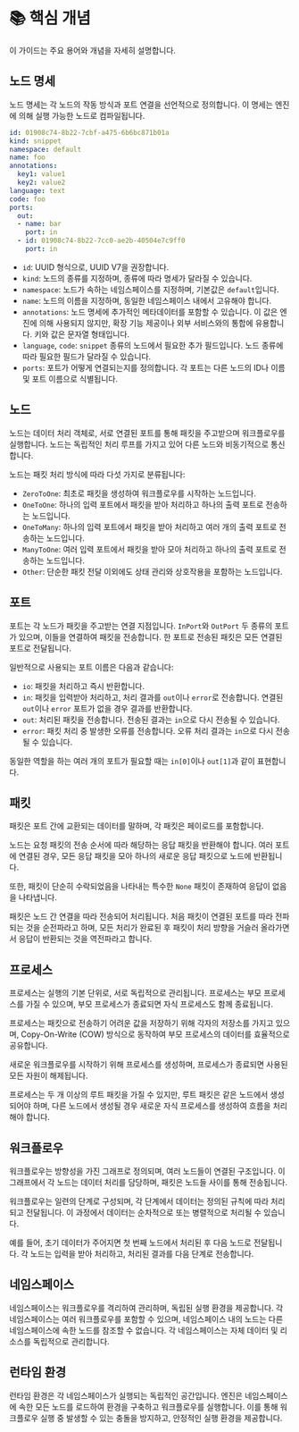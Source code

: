 # 📚 핵심 개념

이 가이드는 주요 용어와 개념을 자세히 설명합니다.

## 노드 명세

노드 명세는 각 노드의 작동 방식과 포트 연결을 선언적으로 정의합니다. 이 명세는 엔진에 의해 실행 가능한 노드로 컴파일됩니다.

```yaml
id: 01908c74-8b22-7cbf-a475-6b6bc871b01a
kind: snippet
namespace: default
name: foo
annotations:
  key1: value1
  key2: value2
language: text
code: foo
ports:
  out:
  - name: bar
    port: in
  - id: 01908c74-8b22-7cc0-ae2b-40504e7c9ff0
    port: in
```

- `id`: UUID 형식으로, UUID V7을 권장합니다.
- `kind`: 노드의 종류를 지정하며, 종류에 따라 명세가 달라질 수 있습니다.
- `namespace`: 노드가 속하는 네임스페이스를 지정하며, 기본값은 `default`입니다.
- `name`: 노드의 이름을 지정하며, 동일한 네임스페이스 내에서 고유해야 합니다.
- `annotations`: 노드 명세에 추가적인 메타데이터를 포함할 수 있습니다. 이 값은 엔진에 의해 사용되지 않지만, 확장 기능 제공이나 외부 서비스와의 통합에 유용합니다. 키와 값은 문자열 형태입니다.
- `language`, `code`: `snippet` 종류의 노드에서 필요한 추가 필드입니다. 노드 종류에 따라 필요한 필드가 달라질 수 있습니다.
- `ports`: 포트가 어떻게 연결되는지를 정의합니다. 각 포트는 다른 노드의 ID나 이름 및 포트 이름으로 식별됩니다.

## 노드

노드는 데이터 처리 객체로, 서로 연결된 포트를 통해 패킷을 주고받으며 워크플로우를 실행합니다. 노드는 독립적인 처리 루프를 가지고 있어 다른 노드와 비동기적으로 통신합니다.

노드는 패킷 처리 방식에 따라 다섯 가지로 분류됩니다:
- `ZeroToOne`: 최초로 패킷을 생성하여 워크플로우를 시작하는 노드입니다.
- `OneToOne`: 하나의 입력 포트에서 패킷을 받아 처리하고 하나의 출력 포트로 전송하는 노드입니다.
- `OneToMany`: 하나의 입력 포트에서 패킷을 받아 처리하고 여러 개의 출력 포트로 전송하는 노드입니다.
- `ManyToOne`: 여러 입력 포트에서 패킷을 받아 모아 처리하고 하나의 출력 포트로 전송하는 노드입니다.
- `Other`: 단순한 패킷 전달 이외에도 상태 관리와 상호작용을 포함하는 노드입니다.

## 포트

포트는 각 노드가 패킷을 주고받는 연결 지점입니다. `InPort`와 `OutPort` 두 종류의 포트가 있으며, 이들을 연결하여 패킷을 전송합니다. 한 포트로 전송된 패킷은 모든 연결된 포트로 전달됩니다.

일반적으로 사용되는 포트 이름은 다음과 같습니다:
- `io`: 패킷을 처리하고 즉시 반환합니다.
- `in`: 패킷을 입력받아 처리하고, 처리 결과를 `out`이나 `error`로 전송합니다. 연결된 `out`이나 `error` 포트가 없을 경우 결과를 반환합니다.
- `out`: 처리된 패킷을 전송합니다. 전송된 결과는 `in`으로 다시 전송될 수 있습니다.
- `error`: 패킷 처리 중 발생한 오류를 전송합니다. 오류 처리 결과는 `in`으로 다시 전송될 수 있습니다.

동일한 역할을 하는 여러 개의 포트가 필요할 때는 `in[0]`이나 `out[1]`과 같이 표현합니다.

## 패킷

패킷은 포트 간에 교환되는 데이터를 말하며, 각 패킷은 페이로드를 포함합니다.

노드는 요청 패킷의 전송 순서에 따라 해당하는 응답 패킷을 반환해야 합니다. 여러 포트에 연결된 경우, 모든 응답 패킷을 모아 하나의 새로운 응답 패킷으로 노드에 반환됩니다.

또한, 패킷이 단순히 수락되었음을 나타내는 특수한 `None` 패킷이 존재하여 응답이 없음을 나타냅니다.

패킷은 노드 간 연결을 따라 전송되어 처리됩니다. 처음 패킷이 연결된 포트를 따라 전파되는 것을 순전파라고 하며, 모든 처리가 완료된 후 패킷이 처리 방향을 거슬러 올라가면서 응답이 반환되는 것을 역전파라고 합니다.

## 프로세스

프로세스는 실행의 기본 단위로, 서로 독립적으로 관리됩니다. 프로세스는 부모 프로세스를 가질 수 있으며, 부모 프로세스가 종료되면 자식 프로세스도 함께 종료됩니다.

프로세스는 패킷으로 전송하기 어려운 값을 저장하기 위해 각자의 저장소를 가지고 있으며, Copy-On-Write (COW) 방식으로 동작하여 부모 프로세스의 데이터를 효율적으로 공유합니다.

새로운 워크플로우를 시작하기 위해 프로세스를 생성하며, 프로세스가 종료되면 사용된 모든 자원이 해제됩니다.

프로세스는 두 개 이상의 루트 패킷을 가질 수 있지만, 루트 패킷은 같은 노드에서 생성되어야 하며, 다른 노드에서 생성될 경우 새로운 자식 프로세스를 생성하여 흐름을 처리해야 합니다.

## 워크플로우

워크플로우는 방향성을 가진 그래프로 정의되며, 여러 노드들이 연결된 구조입니다. 이 그래프에서 각 노드는 데이터 처리를 담당하며, 패킷은 노드들 사이를 통해 전송됩니다.

워크플로우는 일련의 단계로 구성되며, 각 단계에서 데이터는 정의된 규칙에 따라 처리되고 전달됩니다. 이 과정에서 데이터는 순차적으로 또는 병렬적으로 처리될 수 있습니다.

예를 들어, 초기 데이터가 주어지면 첫 번째 노드에서 처리된 후 다음 노드로 전달됩니다. 각 노드는 입력을 받아 처리하고, 처리된 결과를 다음 단계로 전송합니다.

## 네임스페이스

네임스페이스는 워크플로우를 격리하여 관리하며, 독립된 실행 환경을 제공합니다. 각 네임스페이스는 여러 워크플로우를 포함할 수 있으며, 네임스페이스 내의 노드는 다른 네임스페이스에 속한 노드를 참조할 수 없습니다. 각 네임스페이스는 자체 데이터 및 리소스를 독립적으로 관리합니다.

## 런타임 환경

런타임 환경은 각 네임스페이스가 실행되는 독립적인 공간입니다. 엔진은 네임스페이스에 속한 모든 노드를 로드하여 환경을 구축하고 워크플로우를 실행합니다. 이를 통해 워크플로우 실행 중 발생할 수 있는 충돌을 방지하고, 안정적인 실행 환경을 제공합니다.
